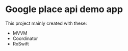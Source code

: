 # Google place api demo app

This project mainly created with these:

* MVVM
* Coordinator
* RxSwift
